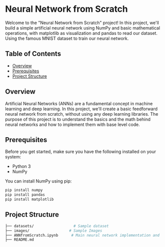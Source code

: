 # Neural Network from Scratch

Welcome to the "Neural Network from Scratch" project! In this project, we'll build a simple artificial neural network using NumPy and basic mathematical operations, with matplotlib as visualization and pandas to read our dataset. Using the famous MNIST dataset to train our neural network.

## Table of Contents

- [Overview](#overview)
- [Prerequisites](#prerequisites)
- [Project Structure](#project-structure)

## Overview

Artificial Neural Networks (ANNs) are a fundamental concept in machine learning and deep learning. In this project, we'll create a basic feedforward neural network from scratch, without using any deep learning libraries. The purpose of this project is to understand the basics and the math behind neural networks and how to implement them with base level code.

## Prerequisites

Before you get started, make sure you have the following installed on your system:

- Python 3
- NumPy

You can install NumPy using pip:

```bash
pip install numpy
pip install pandas
pip install matplotlib

```
## Project Structure
```bash
├── datasets/                  # Sample dataset 
├── images/                  # Sample Images
├── ANNfromScratch.ipynb      # Main neural network implementation and explanation on how neural networks learn
├── README.md   
```



